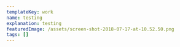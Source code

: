 ```yaml
---
templateKey: work
name: testing
explanation: testing
featuredImage: /assets/screen-shot-2018-07-17-at-10.52.50.png
tags: []
---
```


